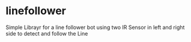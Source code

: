 # linefollower
Simple Librayr for a line follower bot using two IR Sensor in left and right side to detect and follow the Line
